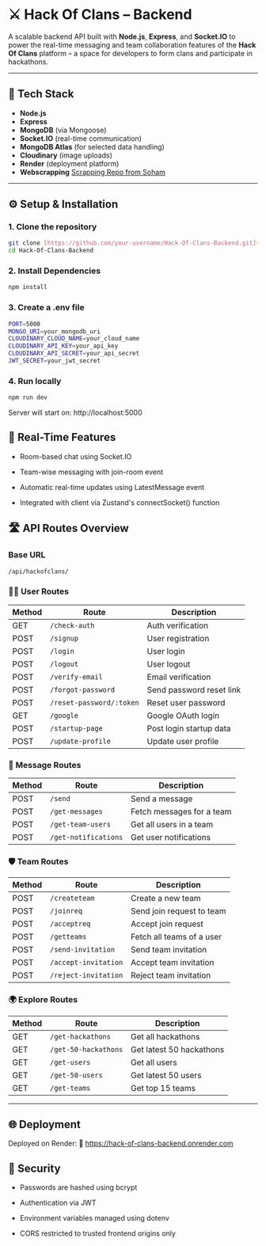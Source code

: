 # ⚔️ Hack Of Clans – Backend

A scalable backend API built with **Node.js**, **Express**, and **Socket.IO** to power the real-time messaging and team collaboration features of the **Hack Of Clans** platform – a space for developers to form clans and participate in hackathons.

---

## 🚀 Tech Stack

- **Node.js**
- **Express**
- **MongoDB** (via Mongoose)
- **Socket.IO** (real-time communication)
- **MongoDB Atlas** (for selected data handling)
- **Cloudinary** (image uploads)
- **Render** (deployment platform)
- **Webscrapping** [Scrapping Repo from Soham](https://github.com/pavigupta21/Hack_of_Clans/tree/Scrapping_backend)

---

## ⚙️ Setup & Installation

### 1. Clone the repository

```bash
git clone [https://github.com/your-username/Hack-Of-Clans-Backend.git](https://github.com/Omkar-Sankpal/Hack_Of_Clans_Backend.git)
cd Hack-Of-Clans-Backend
```

### 2. Install Dependencies

```bash
npm install
```

### 3. Create a .env file

```bash
PORT=5000
MONGO_URI=your_mongodb_uri
CLOUDINARY_CLOUD_NAME=your_cloud_name
CLOUDINARY_API_KEY=your_api_key
CLOUDINARY_API_SECRET=your_api_secret
JWT_SECRET=your_jwt_secret
```

### 4. Run locally 

```bash
npm run dev
```
Server will start on:
http://localhost:5000

## 💬 Real-Time Features
- Room-based chat using Socket.IO

- Team-wise messaging with join-room event

- Automatic real-time updates using LatestMessage event

- Integrated with client via Zustand's connectSocket() function

## 🛣️ API Routes Overview

### Base URL 

```bash
/api/hackofclans/
```

### 🧑‍💻 User Routes

| Method | Route                      | Description                   |
|--------|----------------------------|-------------------------------|
| GET    | `/check-auth`              | Auth verification             |
| POST   | `/signup`                  | User registration             |
| POST   | `/login`                   | User login                    |
| POST   | `/logout`                  | User logout                   |
| POST   | `/verify-email`            | Email verification            |
| POST   | `/forgot-password`         | Send password reset link      |
| POST   | `/reset-password/:token`   | Reset user password           |
| GET    | `/google`                  | Google OAuth login            |
| POST   | `/startup-page`            | Post login startup data       |
| POST   | `/update-profile`          | Update user profile           |

### 💬 Message Routes

| Method | Route                      | Description                   |
|--------|----------------------------|-------------------------------|
| POST   | `/send`                    | Send a message                |
| POST   | `/get-messages`            | Fetch messages for a team     |
| POST   | `/get-team-users`         | Get all users in a team       |
| POST   | `/get-notifications`       | Get user notifications        |

### 🛡️ Team Routes

| Method | Route                      | Description                           |
|--------|----------------------------|---------------------------------------|
| POST   | `/createteam`              | Create a new team                     |
| POST   | `/joinreq`                 | Send join request to team             |
| POST   | `/acceptreq`               | Accept join request                   |
| POST   | `/getteams`                | Fetch all teams of a user             |
| POST   | `/send-invitation`         | Send team invitation                  |
| POST   | `/accept-invitation`       | Accept team invitation                |
| POST   | `/reject-invitation`       | Reject team invitation                |

### 🌍 Explore Routes

| Method | Route                      | Description                           |
|--------|----------------------------|---------------------------------------|
| GET    | `/get-hackathons`          | Get all hackathons                    |
| GET    | `/get-50-hackathons`       | Get latest 50 hackathons              |
| GET    | `/get-users`               | Get all users                         |
| GET    | `/get-50-users`            | Get latest 50 users                   |
| GET    | `/get-teams`               | Get top 15 teams                      |

---


## 🌐 Deployment

Deployed on Render:
🔗 https://hack-of-clans-backend.onrender.com


## 🔐 Security

- Passwords are hashed using bcrypt

- Authentication via JWT

- Environment variables managed using dotenv

- CORS restricted to trusted frontend origins only
